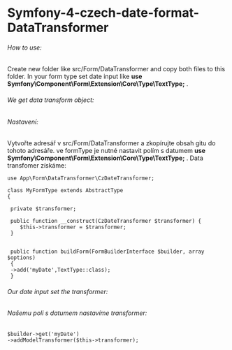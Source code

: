 # Symfony-4-czech-date-format-DataTransformer

###### How to use:
Create new folder like src/Form/DataTransformer and copy both files to this folder.
In your form type set date input like **use Symfony\Component\Form\Extension\Core\Type\TextType;** .

###### We get data transform object:

###### Nastavení:
Vytvořte adresář v src/Form/DataTransformer a zkopírujte obsah gitu do tohoto adresáře.
    ve formType je nutné nastavit polím s datumem **use Symfony\Component\Form\Extension\Core\Type\TextType;** .
 Data transfomer získáme:
 
   ```
use App\Form\DataTransformer\CzDateTransformer;

class MyFormType extends AbstractType
{
    
    private $transformer;
    
    public function __construct(CzDateTransformer $transformer) {
       $this->transformer = $transformer; 
    }
    
    
    public function buildForm(FormBuilderInterface $builder, array $options)
    {
    ->add('myDate',TextType::class);
    }
   ```
   
   ###### Our date input set the transformer:
   
   ###### Našemu poli s datumem nastavíme transformer:
   
   ```
   $builder->get('myDate')
   ->addModelTransformer($this->transformer);
   ```
</p>
